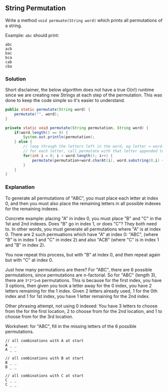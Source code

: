 ## String Permutation

Write a method `void permuate(String word)` which prints all permutations of a string.

Example: `abc` should print:
```
abc
acb
bac
bca
cab
cba
```

### Solution

Short disclaimer, the below algorithm does not have a true O(n!) runtime since we are creating new Strings at each step of the permutation. This was done to keep the code simple so it's easier to understand.

```java
public static permutate(String word) {
    permutate("", word);
}

private static void permutate(String permutation, String word) {
    if(word.length() == 0) {
        System.out.println(permutation);
    } else {
        // loop through the letters left in the word, eg letter = word.charAt(i)
        // for each letter, call permutate with that letter appended to the permutation and removed from the word 
        for(int i = 0; i < word.length(); i++) {
            permutate(permutation+word.charAt(i), word.substring(0,i) + word.substring(i+1));
        }
    }
}
```

### Explanation

To generate all permutations of "ABC", you must place each letter at index 0, and then you must also place the remaining letters in all possible indexes for the remaining indexes.

Concrete example: placing "A" in index 0, you must place "B" and "C" in the 1st and 2nd indexes. Does "B" go in index 1, or does "C"? They both need to. In other words, you must generate all permutations where "A" is at index 0. There are 2 such permuations which have "A" at index 0: "ABC", (where "B" is in index 1 and "C" in index 2) and also "ACB" (where "C" is in index 1 and "B" in index 2). 

You now repeat this process, but with "B" at index 0, and then repeat again but with "C" at index 0.

Just how many permutations are there? For "ABC", there are 6 possible permutations, since permutations are n-factorial. So for "ABC" (length 3), there are `3*2*1=6` permutations. This is because for the first index, you have 3 options, then given you took a letter away for the 0 index, you have 2 letters remaining for the 1 index. Given 2 letters already used, 1 for the 0th index and 1 for 1st index, you have 1 letter remaining for the 2nd index. 

Other phrasing attempt, not using 0 indexed: You have 3 letters to choose from the for the first location, 2 to choose from for the 2nd location, and 1 to choose from for the 3rd location.

Worksheet: for "ABC", fill in the missing letters of the 6 possible permutations. 
```
// all combinations with A at start
A _ _
A _ _

// all combinations with B at start
B _ _
B _ _

// all combinations with C at start
C _ _
C _ _
```